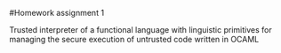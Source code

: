 #Homework assignment 1

Trusted interpreter of a functional language with linguistic primitives for managing the
secure execution of untrusted code written in OCAML
